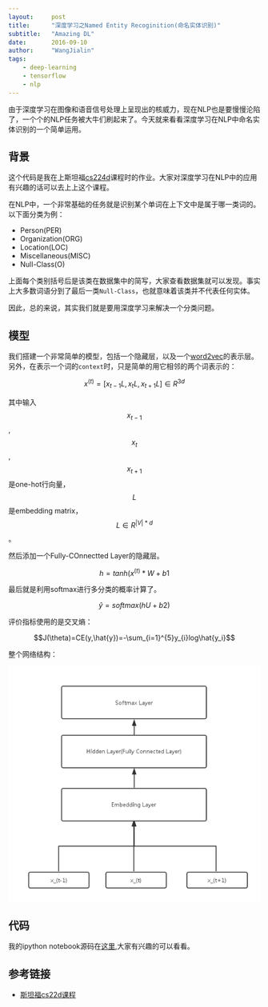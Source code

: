 ```yaml
---
layout:     post
title:      "深度学习之Named Entity Recoginition(命名实体识别)"
subtitle:   "Amazing DL"
date:       2016-09-10
author:     "WangJialin"
tags:
    - deep-learning
    - tensorflow
    - nlp
---
```


由于深度学习在图像和语音信号处理上呈现出的核威力，现在NLP也是要慢慢沦陷了，一个个的NLP任务被大牛们刷起来了。今天就来看看深度学习在NLP中命名实体识别的一个简单运用。

## 背景

这个代码是我在上斯坦福[cs224d](http://cs224d.stanford.edu/)课程时的作业。大家对深度学习在NLP中的应用有兴趣的话可以去上上这个课程。

在NLP中，一个非常基础的任务就是识别某个单词在上下文中是属于哪一类词的。以下面分类为例：

- Person(PER)
- Organization(ORG)
- Location(LOC)
- Miscellaneous(MISC)
- Null-Class(O)

上面每个类别括号后是该类在数据集中的简写，大家查看数据集就可以发现。事实上大多数词语分到了最后一类`Null-Class`，也就意味着该类并不代表任何实体。

因此，总的来说，其实我们就是要用深度学习来解决一个分类问题。

## 模型

我们搭建一个非常简单的模型，包括一个隐藏层，以及一个[word2vec]()的表示层。另外，在表示一个词的`context`时，只是简单的用它相邻的两个词表示的：

$$x^{(t)}=[x_{t-1}L,x_{t}L,x_{t+1}L] \in R^{3d}$$

其中输入$$x_{t-1}$$,$$x_{t}$$,$$x_{t+1}$$是one-hot行向量，$$L$$是embedding matrix，
$$L\in R^{|V|*d}$$。

然后添加一个Fully-COnnectted Layer的隐藏层。

$$h=tanh(x^{(t)}*W+b1$$

最后就是利用softmax进行多分类的概率计算了。

$$\hat{y}=softmax(hU+b2)$$

评价指标使用的是交叉熵：

$$J(\theta)=CE(y,\hat{y})=-\sum_{i=1}^{5}y_{i}log\hat{y_i}$$

整个网络结构：

![img](/img/2016_latter_half_year/ner.png)

## 代码

我的ipython notebook源码在[这里](https://github.com/wangjialin114/nlp-tensorflow/blob/master/tensorflow-tutorial/Named_Entity_Recognition.ipynb),大家有兴趣的可以看看。

## 参考链接

- [斯坦福cs22d课程](http://cs224d.stanford.edu/)